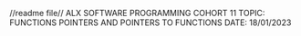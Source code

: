 //readme file//
ALX SOFTWARE PROGRAMMING
COHORT 11
TOPIC: FUNCTIONS POINTERS AND POINTERS TO FUNCTIONS
DATE: 18/01/2023

